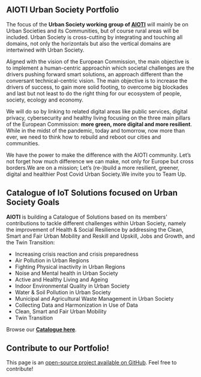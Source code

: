 ## AIOTI Urban Society Portfolio

The focus of the **Urban Society working group of [AIOTI](aioti.eu)** will mainly be on Urban Societies and its Communities, but of course rural areas will be included. Urban Society is cross-cutting by integrating and touching all domains, not only the horizontals but also the vertical domains are intertwined with Urban Society.

Aligned with the vision of the European Commission, the main objective is to implement a human-centric approachin which societal challenges are the drivers pushing forward smart solutions, an approach different than the conversant technical-centric vision. The main objective is to increase the drivers of success, to gain more solid footing, to overcome big blockades and last but not least to do the right thing for our ecosystem of people, society, ecology and economy. 

We will do so by linking to related digital areas like public services, digital privacy, cybersecurity and healthy living focusing on the three main pillars of the European Commission: **more green, more digital and more resilient**. While in the midst of the pandemic, today and tomorrow, now more than ever, we need to think how to rebuild and reboot our cities and communities.

We have the power to make the difference with the AIOTI community. Let’s not forget how much difference we can make, not only for Europe but cross borders.We are on a mission; Let’s (re-)build a more resilient, greener, digital and healthier Post Covid Urban Society.We invite you to Team Up. 


## Catalogue of IoT Solutions focused on Urban Society Goals

**AIOTI** is building a Catalogue of Solutions based on its members' contributions to tackle different challenges within Urban Society, namely the improvement of Health & Social Resilience by addressing the Clean, Smart and Fair Urban Mobility and Reskill and Upskill, Jobs and Growth, and the Twin Transition:

* Increasing crisis reaction and crisis preparedness
* Air Pollution in Urban Regions
* Fighting Physical inactivity in Urban Regions
* Noise and Mental health in Urban Society
* Active and Healthy Living and Ageing
* Indoor Environmental Quality in Urban Society
* Water & Soil Pollution in Urban Society
* Municipal and Agricultural Waste Management in Urban Society
* Collecting Data and Harmonization in Use of Data
* Clean, Smart and Fair Urban Mobility
* Twin Transition

Browse our [**Catalogue here**](./catalogue.html).

## Contribute to our Portfolio!

This page is an [open-source project available on GitHub](https://github.com/AIOTIEU/urbansociety). Feel free to contribute!